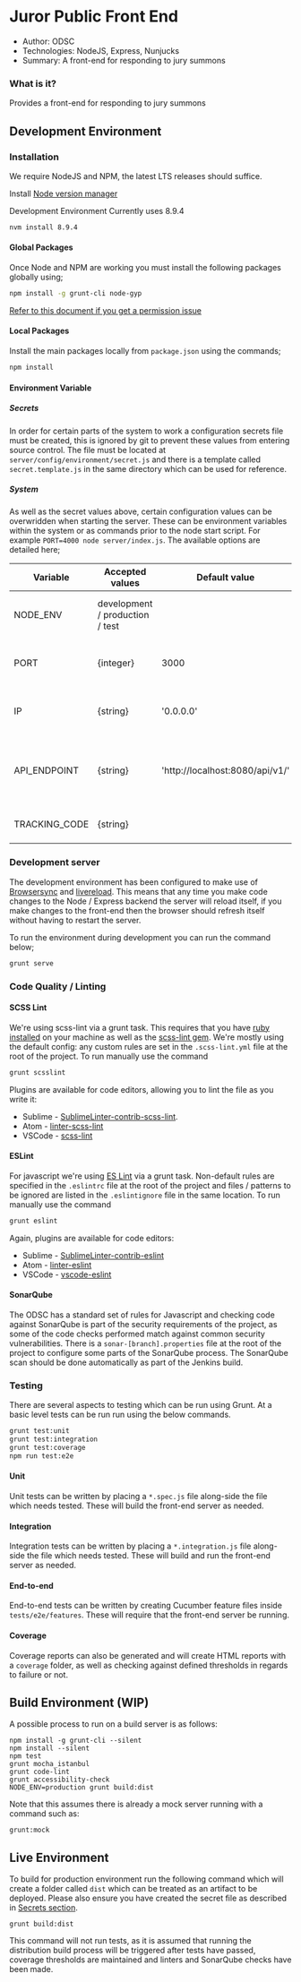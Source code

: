 Juror Public Front End
====================
- Author: ODSC
- Technologies: NodeJS, Express, Nunjucks
- Summary: A front-end for responding to jury summons

### What is it?
Provides a front-end for responding to jury summons




## Development Environment

### Installation
We require NodeJS and NPM, the latest LTS releases should suffice.

Install [Node version manager](https://github.com/creationix/nvm) 

Development Environment Currently uses 8.9.4

```bash
nvm install 8.9.4
```


#### Global Packages
Once Node and NPM are working you must install the following packages globally using;

```bash
npm install -g grunt-cli node-gyp
```

[Refer to this document if you get a permission issue](https://docs.npmjs.com/getting-started/fixing-npm-permissions)

#### Local Packages
Install the main packages locally from `package.json` using the commands;
```bash
npm install
```


#### Environment Variable
##### <a name="environment_secrets"></a>Secrets
In order for certain parts of the system to work a configuration secrets file must be created, this is ignored by git
to prevent these values from entering source control. The file must be located at `server/config/environment/secret.js` and there is a template called `secret.template.js` in the same directory which can be used for reference.

##### System
As well as the secret values above, certain configuration values can be overwridden when starting the server. These can be environment variables within the system or as commands prior to the node start script. For example `PORT=4000 node server/index.js`. The available options are detailed here;

| Variable      | Accepted values                 | Default value                   | Description                                                 |
| ------------- | ------------------------------- | ------------------------------- | ----------------------------------------------------------- |
| NODE_ENV      | development / production / test |                                 | What environment we are building                            |
| PORT          | {integer}                       | 3000                            | The TCP port the server will bind to                        |
| IP            | {string}                        | '0.0.0.0'                       | The IP address the server will bind to                      |
| API_ENDPOINT  | {string}                        | 'http://localhost:8080/api/v1/' | The full Url to the back-end, including the version prefix  |
| TRACKING_CODE | {string}                        |                                 | The code for analytics tracking                             |


### Development server
The development environment has been configured to make use of [Browsersync](https://www.browsersync.io) and [livereload](https://github.com/gruntjs/grunt-contrib-watch#optionslivereload). This means that any time you make code changes to the Node / Express backend the server will reload itself, if you make changes to the front-end then the browser should refresh itself without having to restart the server.

To run the environment during development you can run the command below;

```bash
grunt serve
```


### Code Quality / Linting
#### SCSS Lint
We're using scss-lint via a grunt task. This requires that you have [ruby installed](https://www.digitalocean.com/community/tutorials/how-to-install-ruby-on-rails-with-rbenv-on-ubuntu-14-04) on your machine as well as the [scss-lint gem](https://github.com/brigade/scss-lint#installation). We're mostly using the default config: any custom rules are set in the `.scss-lint.yml` file at the root of the project. To run manually use the command

```bash
grunt scsslint
```

Plugins are available for code editors, allowing you to lint the file as you write it:

* Sublime - [SublimeLinter-contrib-scss-lint](https://packagecontrol.io/packages/SublimeLinter-contrib-scss-lint).
* Atom - [linter-scss-lint](https://atom.io/packages/linter-scss-lint)
* VSCode - [scss-lint](https://marketplace.visualstudio.com/items?itemName=adamwalzer.scss-lint)


#### ESLint
For javascript we're using [ES Lint](http://eslint.org/) via a grunt task. Non-default rules are specified in the `.eslintrc` file at the root of the project and files / patterns to be ignored are listed in the `.eslintignore` file in the same location. To run manually use the command

```bash
grunt eslint
```

Again, plugins are available for code editors:

* Sublime - [SublimeLinter-contrib-eslint](https://packagecontrol.io/packages/SublimeLinter-contrib-eslint)
* Atom - [linter-eslint](https://github.com/AtomLinter/linter-eslint)
* VSCode - [vscode-eslint](https://marketplace.visualstudio.com/items?itemName=dbaeumer.vscode-eslint)


#### SonarQube
The ODSC has a standard set of rules for Javascript and checking code against SonarQube is part of the security requirements of the project, as some of the code checks performed match against common security vulnerabilities. There is a `sonar-[branch].properties` file at the root of the project to configure some parts of the SonarQube process. The SonarQube scan should be done automatically as part of the Jenkins build.




### Testing
There are several aspects to testing which can be run using Grunt. At a basic level tests can be run run using the below commands.
```bash
grunt test:unit
grunt test:integration
grunt test:coverage
npm run test:e2e
```

#### Unit
Unit tests can be written by placing a `*.spec.js` file along-side the file which needs tested. These will build the front-end server as needed.

#### Integration
Integration tests can be written by placing a `*.integration.js` file along-side the file which needs tested. These will build and run the front-end server as needed.

#### End-to-end
End-to-end tests can be written by creating Cucumber feature files inside `tests/e2e/features`. These will require that the front-end server be running.

#### Coverage
Coverage reports can also be generated and will create HTML reports with a `coverage` folder, as well as checking against defined thresholds in regards to failure or not.




## Build Environment (WIP)
A possible process to run on a build server is as follows:
```
npm install -g grunt-cli --silent
npm install --silent
npm test
grunt mocha_istanbul
grunt code-lint
grunt accessibility-check
NODE_ENV=production grunt build:dist
```

Note that this assumes there is already a mock server running with a command such as:
```
grunt:mock
```




## Live Environment
To build for production environment run the following command which will create a folder called `dist` which can be
treated as an artifact to be deployed. Please also ensure you have created the secret file as described in [Secrets section](#environment_secrets).
```
grunt build:dist
```

This command will not run tests, as it is assumed that running the distribution build process will be triggered after tests have passed, coverage thresholds are maintained and linters and SonarQube checks have been made.
